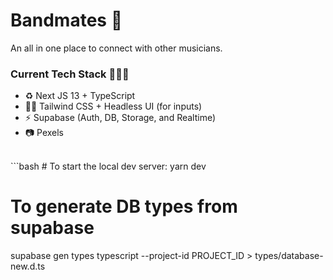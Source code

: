# Bandmates 🎸

An all in one place to connect with other musicians.

### <b> Current Tech Stack 👨🏻‍💻</b>

- ♻️ Next JS 13 + TypeScript
- 💅🏻 Tailwind CSS + Headless UI (for inputs)
- ⚡️ Supabase (Auth, DB, Storage, and Realtime)
- 📷 Pexels

<br>
```bash
# To start the local dev server:
yarn dev

# To generate DB types from supabase

supabase gen types typescript --project-id PROJECT_ID > types/database-new.d.ts

```

```
